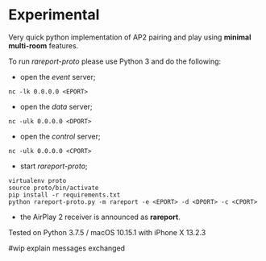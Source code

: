 # Experimental

Very quick python implementation of AP2 pairing and play using **minimal
multi-room** features.

To run _rareport-proto_ please use Python 3 and do the following:

* open the _event_ server;

```
nc -lk 0.0.0.0 <EPORT>
```

* open the _data_ server;

```
nc -ulk 0.0.0.0 <DPORT>
```

* open the _control_ server;

```
nc -ulk 0.0.0.0 <CPORT>
```

* start _rareport-proto_;

```
virtualenv proto
source proto/bin/activate
pip install -r requirements.txt
python rareport-proto.py -m rareport -e <EPORT> -d <DPORT> -c <CPORT>
```

* the AirPlay 2 receiver is announced as **rareport**.

Tested on Python 3.7.5 / macOS 10.15.1 with iPhone X 13.2.3

#wip explain messages exchanged
